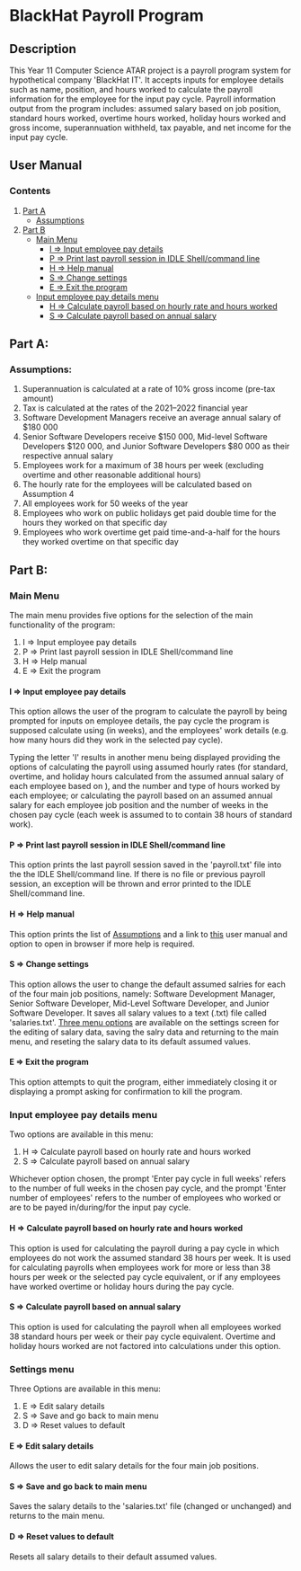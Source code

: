 # BlackHat Payroll Program
## Description
This Year 11 Computer Science ATAR project is a payroll program system for hypothetical company 'BlackHat IT'. It accepts inputs for employee details such as name, position, and hours worked to calculate the payroll information for the employee for the input pay cycle. Payroll information output from the program includes: assumed salary based on job position, standard hours worked, overtime hours worked, holiday hours worked and gross income, superannuation withheld, tax payable, and net income for the input pay cycle.

## User Manual
### Contents
1. [Part A](#part-a)
   + [Assumptions](#assumptions)
2. [Part B](#part-b)
   + [Main Menu](#main-menu)
     + [I => Input employee pay details](#i--input-employee-pay-details)
     + [P => Print last payroll session in IDLE Shell/command line](#p--print-last-payroll-session-in-idle-shellcommand-line)
     + [H => Help manual](#h--help-manual)
     + [S => Change settings](#s--change-settings)
     + [E => Exit the program ](#e--exit-the-program)
   + [Input employee pay details menu](#input-employee-pay-details-menu)
     + [H => Calculate payroll based on hourly rate and hours worked](#h--calculate-payroll-based-on-hourly-rate-and-hours-worked)
     + [S => Calculate payroll based on annual salary](#s--calculate-payroll-based-on-annual-salary)

## Part A:
### Assumptions:
1. Superannuation is calculated at a rate of 10% gross income (pre-tax amount)
2. Tax is calculated at the rates of the 2021–2022 financial year
3. Software Development Managers receive an average annual salary of $180 000
4. Senior Software Developers receive $150 000, Mid-level Software Developers $120 000, and Junior Software Developers $80 000 as their respective annual salary
5. Employees work for a maximum of 38 hours per week (excluding overtime and other reasonable additional hours)
6. The hourly rate for the employees will be calculated based on Assumption 4
7. All employees work for 50 weeks of the year
8. Employees who work on public holidays get paid double time for the hours they worked on that specific day
9. Employees who work overtime get paid time-and-a-half for the hours they worked overtime on that specific day


## Part B:
### Main Menu
The main menu provides five options for the selection of the main functionality of the program:
1. I => Input employee pay details
2. P => Print last payroll session in IDLE Shell/command line
3. H => Help manual
4. E => Exit the program  

#### I => Input employee pay details
This option allows the user of the program to calculate the payroll by being prompted for inputs on employee details, the pay cycle the program is supposed calculate using (in weeks), and the employees' work details (e.g. how many hours did they work in the selected pay cycle).

Typing the letter 'I' results in another menu being displayed providing the options of calculating the payroll using assumed hourly rates (for standard, overtime, and holiday hours calculated from the assumed annual salary of each employee based on ), and the number and type of hours worked by each employee; or calculating the payroll based on an assumed annual salary for each employee job position and the number of weeks in the chosen pay cycle (each week is assumed to to contain 38 hours of standard work).  

#### P => Print last payroll session in IDLE Shell/command line
This option prints the last payroll session saved in the 'payroll.txt' file into the the IDLE Shell/command line. If there is no file or previous payroll session, an exception will be thrown and error printed to the IDLE Shell/command line.  

#### H => Help manual
This option prints the list of [Assumptions](#assumptions) and a link to [this](https://github.com/Kridtity/BlackHatPayroll/blob/main/README.md) user manual and option to open in browser if more help is required.

#### S => Change settings
This option allows the user to change the default assumed salries for each of the four main job positions, namely: Software Development Manager, Senior Software Developer, Mid-Level Software Developer, and Junior Software Developer. It saves all salary values to a text (.txt) file called 'salaries.txt'. [Three menu options](#settings-menu) are available on the settings screen for the editing of salary data, saving the salry data and returning to the main menu, and reseting the salary data to its default assumed values.

#### E => Exit the program 
This option attempts to quit the program, either immediately closing it or displaying a prompt asking for confirmation to kill the program.  
  

### Input employee pay details menu
Two options are available in this menu:
1. H => Calculate payroll based on hourly rate and hours worked
2. S => Calculate payroll based on annual salary  

Whichever option chosen, the prompt 'Enter pay cycle in full weeks' refers to the number of full weeks in the chosen pay cycle, and the prompt 'Enter number of employees' refers to the number of employees who worked or are to be payed in/during/for the input pay cycle.  

#### H => Calculate payroll based on hourly rate and hours worked
This option is used for calculating the payroll during a pay cycle in which employees do not work the assumed standard 38 hours per week. It is used for calculating payrolls when employees work for more or less than 38 hours per week or the selected pay cycle equivalent, or if any employees have worked overtime or holiday hours during the pay cycle. 

#### S => Calculate payroll based on annual salary
This option is used for calculating the payroll when all employees worked 38 standard hours per week or their pay cycle equivalent. Overtime and holiday hours worked are not factored into calculations under this option.


### Settings menu
Three Options are available in this menu:
1. E => Edit salary details
2. S => Save and go back to main menu
3. D => Reset values to default

#### E => Edit salary details
Allows the user to edit salary details for the four main job positions.

#### S => Save and go back to main menu
Saves the salary details to the 'salaries.txt' file (changed or unchanged) and returns to the main menu.

#### D => Reset values to default
Resets all salary details to their default assumed values.
